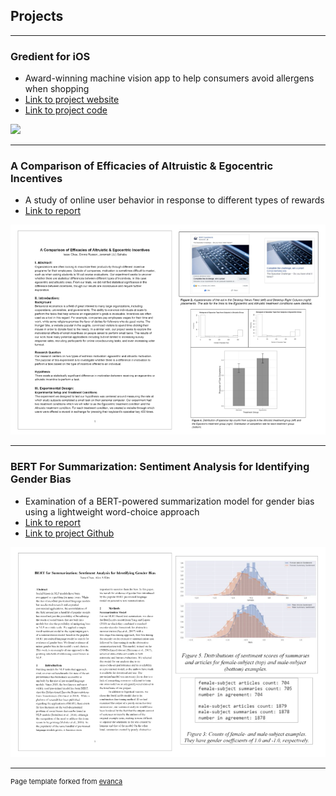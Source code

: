 ## Projects

---

### Gredient for iOS
- Award-winning machine vision app to help consumers avoid allergens when shopping
- [Link to project website](https://www.gredient-app.com/)
- [Link to project code](https://github.com/jjsahabu/Gredient)
<img src="images/gredient-faster-gif-thumbnail-480-optimized-2.gif?raw=true"/>

---
### A Comparison of Efficacies of Altruistic & Egocentric Incentives
- A study of online user behavior in response to different types of rewards
- [Link to report](/pdf/comparison_of_motivational_incentives_online.pdf)
<img src="images/Facebook-study-thumbnail-white-720.png?raw=true"/>

---
### BERT For Summarization: Sentiment Analysis for Identifying Gender Bias
- Examination of a BERT-powered summarization model for gender bias using a lightweight word-choice approach
- [Link to report](/pdf/W266_final_paper_isaac_chau_alex_kim.pdf)
- [Link to project Github](https://github.com/ikchau/BERT-Gender-Bias)
<img src="images/BERT-study-thumbnail-white-720.png?raw=true"/>

---

<p style="font-size:11px">Page template forked from <a href="https://github.com/evanca/quick-portfolio">evanca</a></p>
<!-- Remove above link if you don't want to attibute -->
